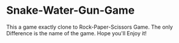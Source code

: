 # Snake-Water-Gun-Game

This a game exactly clone to Rock-Paper-Scissors Game.
The only Difference is the name of the game.
Hope you'll Enjoy it!

